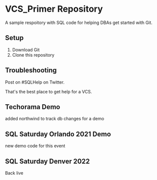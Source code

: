# VCS_Primer Repository
A sample respoitory with SQL code for helping DBAs get started with Git.

## Setup

1. Download Git
2. Clone this repository

## Troubleshooting

Post on #SQLHelp on Twitter.

That's the best place to get help for a VCS.

## Techorama Demo
added northwind to track db changes for a demo

## SQL Saturday Orlando 2021 Demo
new demo code for this event

## SQL Saturday Denver 2022
Back live
